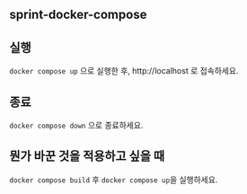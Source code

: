 ## sprint-docker-compose

## 실행

`docker compose up` 으로 실행한 후, http://localhost 로 접속하세요.

## 종료

`docker compose down` 으로 종료하세요.

## 뭔가 바꾼 것을 적용하고 싶을 때

`docker compose build` 후 `docker compose up`을 실행하세요.